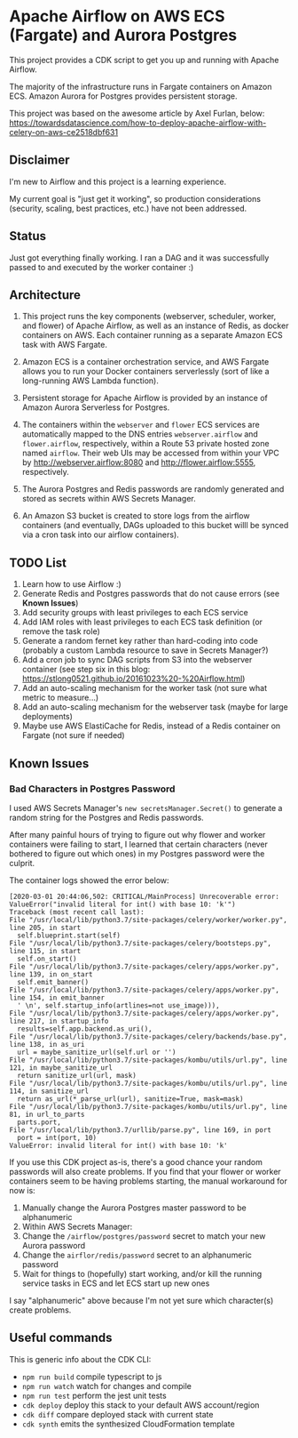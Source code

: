 # Apache Airflow on AWS ECS (Fargate) and Aurora Postgres

This project provides a CDK script to get you up and running with Apache Airflow.

The majority of the infrastructure runs in Fargate containers on Amazon ECS. Amazon Aurora for Postgres provides persistent storage. 

This project was based on the awesome article by Axel Furlan, below: 
https://towardsdatascience.com/how-to-deploy-apache-airflow-with-celery-on-aws-ce2518dbf631

## Disclaimer

I'm new to Airflow and this project is a learning experience.

My current goal is "just get it working", so production considerations (security, scaling, best practices, etc.) have not been addressed.

## Status

Just got everything finally working. I ran a DAG and it was successfully passed to and executed by the worker container :)

## Architecture

1. This project runs the key components (webserver, scheduler, worker, and flower) of Apache Airflow, as well as an instance of Redis, as docker containers on AWS. Each container running as a separate Amazon ECS task with AWS Fargate.

2. Amazon ECS is a container orchestration service, and AWS Fargate allows you to run your Docker containers serverlessly (sort of like a long-running AWS Lambda function).

3. Persistent storage for Apache Airflow is provided by an instance of Amazon Aurora Serverless for Postgres. 

4. The containers within the `webserver` and `flower` ECS services are automatically mapped to the DNS entries `webserver.airflow` and `flower.airflow`, respectively, within a Route 53 private hosted zone named `airflow`. Their web UIs may be accessed from within your VPC by http://webserver.airflow:8080 and http://flower.airflow:5555, respectively.

5. The Aurora Postgres and Redis passwords are randomly generated and stored as secrets within AWS Secrets Manager.

6. An Amazon S3 bucket is created to store logs from the airflow containers (and eventually, DAGs uploaded to this bucket willl be synced via a cron task into our airflow containers).

## TODO List

1. Learn how to use Airflow :)
1. Generate Redis and Postgres passwords that do not cause errors (see **Known Issues**)
2. Add security groups with least privileges to each ECS service
3. Add IAM roles with least privileges to each ECS task definition (or remove the task role)
4. Generate a random fernet key rather than hard-coding into code (probably a custom Lambda resource to save in Secrets Manager?)
5. Add a cron job to sync DAG scripts from S3 into the webserver container (see step six in this blog: https://stlong0521.github.io/20161023%20-%20Airflow.html)
6. Add an auto-scaling mechanism for the worker task (not sure what metric to measure...)
7. Add an auto-scaling mechanism for the webserver task (maybe for large deployments)
8. Maybe use AWS ElastiCache for Redis, instead of a Redis container on Fargate (not sure if needed)

## Known Issues

### Bad Characters in Postgres Password

I used AWS Secrets Manager's `new secretsManager.Secret()` to generate a random string for the Postgres and Redis passwords. 

After many painful hours of trying to figure out why flower and worker containers were failing to start, I learned that certain characters (never bothered to figure out which ones) in my Postgres password were the culprit. 

The container logs showed the error below: 

```
[2020-03-01 20:44:06,502: CRITICAL/MainProcess] Unrecoverable error: ValueError("invalid literal for int() with base 10: 'k'")
Traceback (most recent call last):
File "/usr/local/lib/python3.7/site-packages/celery/worker/worker.py", line 205, in start
  self.blueprint.start(self)
File "/usr/local/lib/python3.7/site-packages/celery/bootsteps.py", line 115, in start
  self.on_start()
File "/usr/local/lib/python3.7/site-packages/celery/apps/worker.py", line 139, in on_start
  self.emit_banner()
File "/usr/local/lib/python3.7/site-packages/celery/apps/worker.py", line 154, in emit_banner
  ' \n', self.startup_info(artlines=not use_image))),
File "/usr/local/lib/python3.7/site-packages/celery/apps/worker.py", line 217, in startup_info
  results=self.app.backend.as_uri(),
File "/usr/local/lib/python3.7/site-packages/celery/backends/base.py", line 138, in as_uri
  url = maybe_sanitize_url(self.url or '')
File "/usr/local/lib/python3.7/site-packages/kombu/utils/url.py", line 121, in maybe_sanitize_url
  return sanitize_url(url, mask)
File "/usr/local/lib/python3.7/site-packages/kombu/utils/url.py", line 114, in sanitize_url
  return as_url(*_parse_url(url), sanitize=True, mask=mask)
File "/usr/local/lib/python3.7/site-packages/kombu/utils/url.py", line 81, in url_to_parts
  parts.port,
File "/usr/local/lib/python3.7/urllib/parse.py", line 169, in port
  port = int(port, 10)
ValueError: invalid literal for int() with base 10: 'k'
```

If you use this CDK project as-is, there's a good chance your random passwords will also create problems. If you find that your flower or worker containers seem to be having problems starting, the manual workaround for now is: 

1. Manually change the Aurora Postgres master password to be alphanumeric
2. Within AWS Secrets Manager:
  1. Change the `/airflow/postgres/password` secret to match your new Aurora password
  2. Change the `airflor/redis/password` secret to an alphanumeric password
3. Wait for things to (hopefully) start working, and/or kill the running service tasks in ECS and let ECS start up new ones

I say "alphanumeric" above because I'm not yet sure which character(s) create problems. 

## Useful commands

This is generic info about the CDK CLI: 

 * `npm run build`   compile typescript to js
 * `npm run watch`   watch for changes and compile
 * `npm run test`    perform the jest unit tests
 * `cdk deploy`      deploy this stack to your default AWS account/region
 * `cdk diff`        compare deployed stack with current state
 * `cdk synth`       emits the synthesized CloudFormation template
